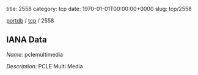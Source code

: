 title: 2558
category: tcp
date: 1970-01-01T00:00:00+0000
slug: tcp/2558

[portdb](/) / [tcp](/category/tcp.html) / 2558


## IANA Data

_Name:_ pclemultimedia

_Description:_ PCLE Multi Media

